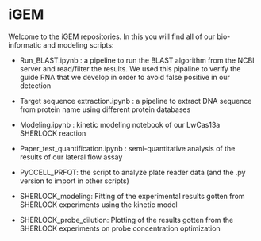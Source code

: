 # iGEM
Welcome to the iGEM repositories. In this you will find all of our bio-informatic and modeling scripts: 

- Run_BLAST.ipynb : a pipeline to run the BLAST algorithm from the NCBI server and read/filter the results. We used this pipaline to verify the guide RNA that we develop in order to avoid false positive in our detection

- Target sequence extraction.ipynb : a pipeline to extract DNA sequence from protein name using different protein databases

- Modeling.ipynb : kinetic modeling notebook of our LwCas13a SHERLOCK reaction

- Paper_test_quantification.ipynb : semi-quantitative analysis of the results of our lateral flow assay 

- PyCCELL_PRFQT: the script to analyze plate reader data (and the .py version to import in other scripts)

- SHERLOCK_modeling: Fitting of the experimental results gotten from SHERLOCK experiments using the kinetic model

- SHERLOCK_probe_dilution: Plotting of the results gotten from the SHERLOCK experiments on probe concentration optimization